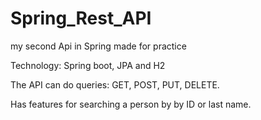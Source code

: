 # Spring_Rest_API
my second Api in Spring made for practice

Technology: Spring boot, JPA and H2

The API can do queries: GET, POST, PUT, DELETE.

Has features for searching a person by by ID or last name.
